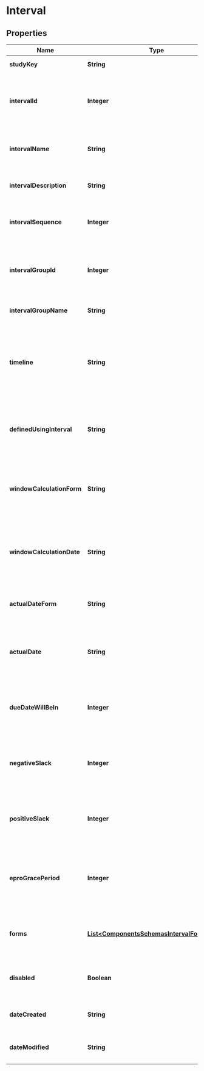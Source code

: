 

# Interval

## Properties

Name | Type | Description | Notes
------------ | ------------- | ------------- | -------------
**studyKey** | **String** | Unique study key |  [optional]
**intervalId** | **Integer** | Unique system identifier for the interval (visit definition) |  [optional]
**intervalName** | **String** | Name of the interval (visit) as defined in the study |  [optional]
**intervalDescription** | **String** | Description of the interval (visit) |  [optional]
**intervalSequence** | **Integer** | Sequence number of the interval in the schedule |  [optional]
**intervalGroupId** | **Integer** | Identifier for the interval group (if intervals are grouped) |  [optional]
**intervalGroupName** | **String** | Name of the interval group |  [optional]
**timeline** | **String** | Type of interval visit window (e.g., None, Due Date, Start - End Date, Actual Date) |  [optional]
**definedUsingInterval** | **String** | Baseline interval used for calculating this interval’s dates |  [optional]
**windowCalculationForm** | **String** | Baseline form (name) from which the calculation date is taken |  [optional]
**windowCalculationDate** | **String** | Baseline field (variable name) from which the calculation date is taken |  [optional]
**actualDateForm** | **String** | Form used to capture the actual date for this interval |  [optional]
**actualDate** | **String** | Field (variable name) used to capture the actual date for this interval |  [optional]
**dueDateWillBeIn** | **Integer** | Number of days from the calculation date when the interval is due |  [optional]
**negativeSlack** | **Integer** | Number of days before the due date that are allowed (negative window) |  [optional]
**positiveSlack** | **Integer** | Number of days after the due date that are allowed (positive window) |  [optional]
**eproGracePeriod** | **Integer** | Number of days of grace period for ePRO completion after due date |  [optional]
**forms** | [**List&lt;ComponentsSchemasIntervalFormsItem&gt;**](ComponentsSchemasIntervalFormsItem.md) | List of forms that are scheduled in this interval |  [optional]
**disabled** | **Boolean** | Whether the interval is soft-deleted (disabled) |  [optional]
**dateCreated** | **String** | Date when this interval was created |  [optional]
**dateModified** | **String** | Date when this interval was last modified |  [optional]




